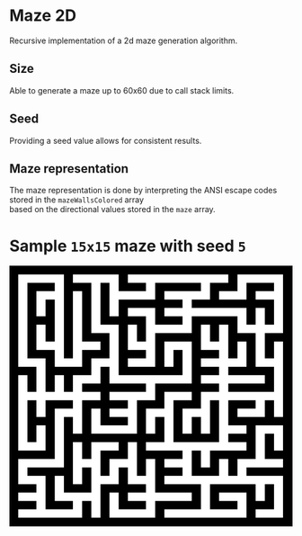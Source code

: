 # Maze 2D
Recursive implementation of a 2d maze generation algorithm.
## Size
Able to generate a maze up to 60x60 due to call stack limits.
## Seed
Providing a seed value allows for consistent results.
## Maze representation
The maze representation is done by interpreting the ANSI escape codes stored in the `mazeWallsColored` array\
based on the directional values stored in the `maze` array.
# Sample `15x15` maze with seed `5`
![maze15x15](src/maze15x15.png)